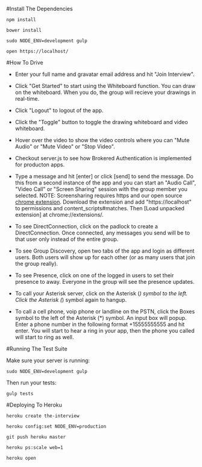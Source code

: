 #Install The Dependencies

```
npm install

bower install

sudo NODE_ENV=development gulp

open https://localhost/
```

#How To Drive
- Enter your full name and gravatar email address and hit "Join Interview".


- Click "Get Started" to start using the Whiteboard function. You can draw on the whiteboard. When you do, the group will recieve your drawings in real-time.


- Click "Logout" to logout of the app.


- Click the "Toggle" button to toggle the drawing whiteboard and video whiteboard.


- Hover over the video to show the video controls where you can "Mute Audio" or "Mute Video" or "Stop Video".


- Checkout server.js to see how Brokered Authentication is implemented for producton apps.


- Type a message and hit [enter] or click [send] to send the message. Do this from a second instance of the app and you can start an "Audio Call", "Video Call" or "Screen Sharing" session with the group member you selected. NOTE: Screensharing requires https and our open source [chrome extension](https://github.com/respoke/respoke-chrome-extension). Download the extension and add "https://localhost" to permissions and content_scripts#matches. Then [Load unpacked extension] at chrome://extensions/.


- To see DirectConnection, click on the padlock to create a DirectConnection. Once connected, any messages you send will be to that user only instead of the entire group.


- To see Group Discovery, open two tabs of the app and login as different users. Both users will show up for each other (or as many users that join the group really).


- To see Presence, click on one of the logged in users to set their presence to away. Everyone in the group will see the presence updates.


- To call your Asterisk server, click on the Asterisk (*) symbol to the left. Click the Asterisk (*) symbol again to hangup.


- To call a cell phone, voip phone or landline on the PSTN, click the Boxes symbol to the left of the Asterisk (*) symbol. An input box will popup. Enter a phone number in the following format +15555555555 and hit enter. You will start to hear a ring in your app, then the phone you called will start to ring as well.


#Running The Test Suite

Make sure your server is running:

```
sudo NODE_ENV=development gulp
```

Then run your tests:
```
gulp tests
```


#Deploying To Heroku
```
heroku create the-interview

heroku config:set NODE_ENV=production

git push heroku master

heroku ps:scale web=1

heroku open
```